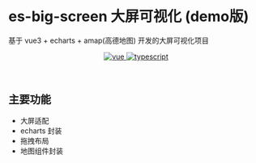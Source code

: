 # es-big-screen 大屏可视化 (demo版)

基于 vue3 + echarts + amap(高德地图) 开发的大屏可视化项目

<p align="center">
	<a href="https://www.npmjs.com/package/vue" target="_blank">
		<img src="https://img.shields.io/badge/vuejs-vue3.x-green" alt="vue">
	</a>
	<a href="https://www.npmjs.com/package/typescript" target="_blank">
		<img src="https://img.shields.io/badge/typescript-%3E4.0.0-blue" alt="typescript">
	</a>
</p>
<p>&nbsp;</p>


## 主要功能

- 大屏适配
- echarts 封装
- 拖拽布局
- 地图组件封装
